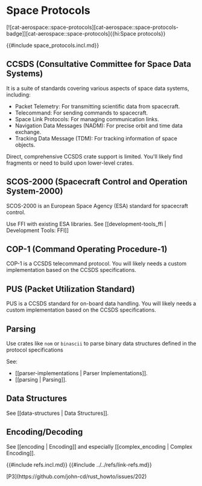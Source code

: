 # Space Protocols

[![cat-aerospace::space-protocols][cat-aerospace::space-protocols-badge]][cat-aerospace::space-protocols]{{hi:Space protocols}}

{{#include space_protocols.incl.md}}

## CCSDS (Consultative Committee for Space Data Systems)

It is a suite of standards covering various aspects of space data systems, including:

- Packet Telemetry: For transmitting scientific data from spacecraft.
- Telecommand: For sending commands to spacecraft.
- Space Link Protocols: For managing communication links.
- Navigation Data Messages (NADM): For precise orbit and time data exchange.
- Tracking Data Message (TDM): For tracking information of space objects.

Direct, comprehensive CCSDS crate support is limited. You'll likely find fragments or need to build upon lower-level crates.

## SCOS-2000 (Spacecraft Control and Operation System-2000)

SCOS-2000 is an European Space Agency (ESA) standard for spacecraft control.

Use FFI with existing ESA libraries. See [[development-tools_ffi | Development Tools: FFI]]

## COP-1 (Command Operating Procedure-1)

COP-1 is a CCSDS telecommand protocol. You will likely needs a custom implementation based on the CCSDS specifications.

## PUS (Packet Utilization Standard)

PUS is a CCSDS standard for on-board data handling. You will likely needs a custom implementation based on the CCSDS specifications.

## Parsing

Use crates like `nom` or `binascii` to parse binary data structures defined in the protocol specifications

See:

- [[parser-implementations | Parser Implementations]].
- [[parsing | Parsing]].

## Data Structures

See [[data-structures | Data Structures]].

## Encoding/Decoding

See [[encoding | Encoding]] and especially [[complex_encoding | Complex Encoding]].

{{#include refs.incl.md}}
{{#include ../../refs/link-refs.md}}

<div class="hidden">
[P3](https://github.com/john-cd/rust_howto/issues/202)

</div>
